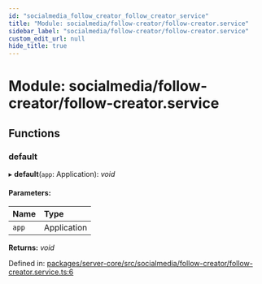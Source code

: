 ```yaml
---
id: "socialmedia_follow_creator_follow_creator_service"
title: "Module: socialmedia/follow-creator/follow-creator.service"
sidebar_label: "socialmedia/follow-creator/follow-creator.service"
custom_edit_url: null
hide_title: true
---
```


# Module: socialmedia/follow-creator/follow-creator.service

## Functions

### default

▸ **default**(`app`: Application): *void*

#### Parameters:

Name | Type |
:------ | :------ |
`app` | Application |

**Returns:** *void*

Defined in: [packages/server-core/src/socialmedia/follow-creator/follow-creator.service.ts:6](https://github.com/xr3ngine/xr3ngine/blob/65dfcf39a/packages/server-core/src/socialmedia/follow-creator/follow-creator.service.ts#L6)
